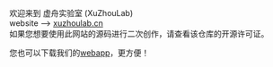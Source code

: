 欢迎来到 虚舟实验室 (XuZhouLab)  
website --> [xuzhoulab.cn](https://xuzhoulab.cn)  
如果您想要使用此网站的源码进行二次创作，请查看该仓库的开源许可证。  
  
您也可以下载我们的[webapp](https://github.com/yunyun-3782/www.xuzhoulab.cn/releases/)，更方便！